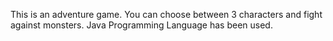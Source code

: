This is an adventure game. You can choose between 3 characters and fight against monsters. Java Programming Language has been used.
